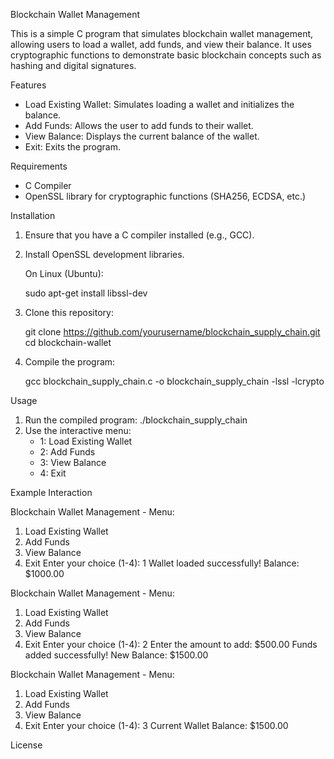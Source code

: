  Blockchain Wallet Management

This is a simple C program that simulates blockchain wallet management, allowing users to load a wallet, add funds, and view their balance. It uses cryptographic functions to demonstrate basic blockchain concepts such as hashing and digital signatures.

Features

- Load Existing Wallet: Simulates loading a wallet and initializes the balance.
- Add Funds: Allows the user to add funds to their wallet.
- View Balance: Displays the current balance of the wallet.
- Exit: Exits the program.

Requirements

- C Compiler
- OpenSSL library for cryptographic functions (SHA256, ECDSA, etc.)

Installation

1. Ensure that you have a C compiler installed (e.g., GCC).
2. Install OpenSSL development libraries.

   On Linux (Ubuntu):
   
   sudo apt-get install libssl-dev
   
3. Clone this repository:
  
   git clone https://github.com/yourusername/blockchain_supply_chain.git
   cd blockchain-wallet
  

4. Compile the program:
  
   gcc blockchain_supply_chain.c -o blockchain_supply_chain -lssl -lcrypto
   

Usage

1. Run the compiled program:
   ./blockchain_supply_chain
2. Use the interactive menu:
   - 1: Load Existing Wallet
   - 2: Add Funds
   - 3: View Balance
   - 4: Exit

Example Interaction

Blockchain Wallet Management - Menu:
1. Load Existing Wallet
2. Add Funds
3. View Balance
4. Exit
Enter your choice (1-4): 1
Wallet loaded successfully! Balance: $1000.00

Blockchain Wallet Management - Menu:
1. Load Existing Wallet
2. Add Funds
3. View Balance
4. Exit
Enter your choice (1-4): 2
Enter the amount to add: $500.00
Funds added successfully! New Balance: $1500.00

Blockchain Wallet Management - Menu:
1. Load Existing Wallet
2. Add Funds
3. View Balance
4. Exit
Enter your choice (1-4): 3
Current Wallet Balance: $1500.00

License
